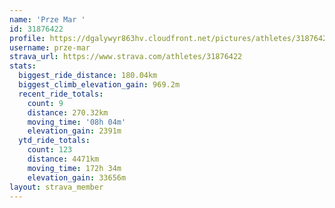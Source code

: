 ```yaml
---
name: 'Prze Mar '
id: 31876422
profile: https://dgalywyr863hv.cloudfront.net/pictures/athletes/31876422/22548952/4/large.jpg
username: prze-mar
strava_url: https://www.strava.com/athletes/31876422
stats:
  biggest_ride_distance: 180.04km
  biggest_climb_elevation_gain: 969.2m
  recent_ride_totals:
    count: 9
    distance: 270.32km
    moving_time: '08h 04m'
    elevation_gain: 2391m
  ytd_ride_totals:
    count: 123
    distance: 4471km
    moving_time: 172h 34m
    elevation_gain: 33656m
layout: strava_member
--- 
```

